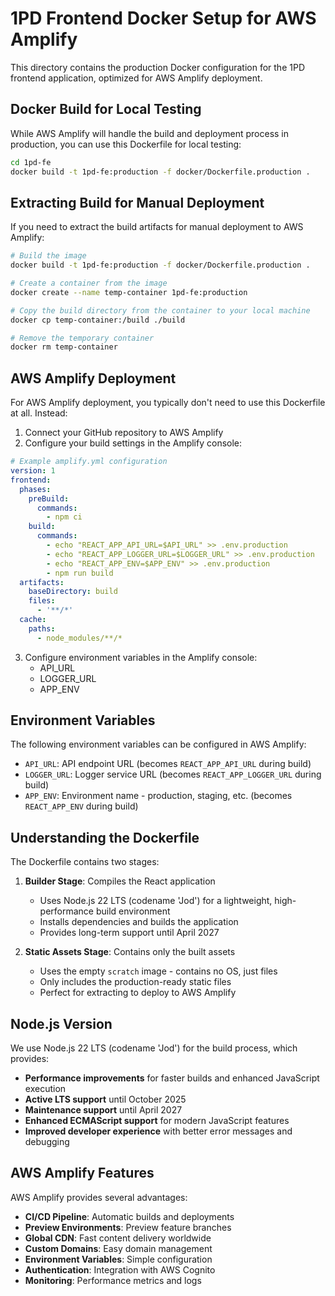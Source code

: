 # 1PD Frontend Docker Setup for AWS Amplify

This directory contains the production Docker configuration for the 1PD frontend application, optimized for AWS Amplify deployment.

## Docker Build for Local Testing

While AWS Amplify will handle the build and deployment process in production, you can use this Dockerfile for local testing:

```bash
cd 1pd-fe
docker build -t 1pd-fe:production -f docker/Dockerfile.production .
```

## Extracting Build for Manual Deployment

If you need to extract the build artifacts for manual deployment to AWS Amplify:

```bash
# Build the image
docker build -t 1pd-fe:production -f docker/Dockerfile.production .

# Create a container from the image
docker create --name temp-container 1pd-fe:production

# Copy the build directory from the container to your local machine
docker cp temp-container:/build ./build

# Remove the temporary container
docker rm temp-container
```

## AWS Amplify Deployment

For AWS Amplify deployment, you typically don't need to use this Dockerfile at all. Instead:

1. Connect your GitHub repository to AWS Amplify
2. Configure your build settings in the Amplify console:

```yaml
# Example amplify.yml configuration
version: 1
frontend:
  phases:
    preBuild:
      commands:
        - npm ci
    build:
      commands:
        - echo "REACT_APP_API_URL=$API_URL" >> .env.production
        - echo "REACT_APP_LOGGER_URL=$LOGGER_URL" >> .env.production
        - echo "REACT_APP_ENV=$APP_ENV" >> .env.production
        - npm run build
  artifacts:
    baseDirectory: build
    files:
      - '**/*'
  cache:
    paths:
      - node_modules/**/*
```

3. Configure environment variables in the Amplify console:
   - API_URL
   - LOGGER_URL
   - APP_ENV

## Environment Variables

The following environment variables can be configured in AWS Amplify:

- `API_URL`: API endpoint URL (becomes `REACT_APP_API_URL` during build)
- `LOGGER_URL`: Logger service URL (becomes `REACT_APP_LOGGER_URL` during build)
- `APP_ENV`: Environment name - production, staging, etc. (becomes `REACT_APP_ENV` during build)

## Understanding the Dockerfile

The Dockerfile contains two stages:

1. **Builder Stage**: Compiles the React application
   - Uses Node.js 22 LTS (codename 'Jod') for a lightweight, high-performance build environment
   - Installs dependencies and builds the application
   - Provides long-term support until April 2027

2. **Static Assets Stage**: Contains only the built assets
   - Uses the empty `scratch` image - contains no OS, just files
   - Only includes the production-ready static files
   - Perfect for extracting to deploy to AWS Amplify

## Node.js Version

We use Node.js 22 LTS (codename 'Jod') for the build process, which provides:

- **Performance improvements** for faster builds and enhanced JavaScript execution
- **Active LTS support** until October 2025
- **Maintenance support** until April 2027
- **Enhanced ECMAScript support** for modern JavaScript features
- **Improved developer experience** with better error messages and debugging

## AWS Amplify Features

AWS Amplify provides several advantages:

- **CI/CD Pipeline**: Automatic builds and deployments
- **Preview Environments**: Preview feature branches
- **Global CDN**: Fast content delivery worldwide
- **Custom Domains**: Easy domain management
- **Environment Variables**: Simple configuration
- **Authentication**: Integration with AWS Cognito
- **Monitoring**: Performance metrics and logs 
